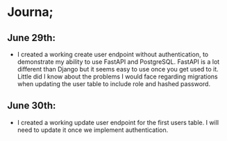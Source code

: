 # Journa;

## June 29th:

- I created a working create user endpoint without authentication, to demonstrate my ability to use FastAPI and PostgreSQL. FastAPI is a lot different than Django but it seems easy to use once you get used to it. Little did I know about the problems I would face regarding migrations when updating the user table to include role and hashed password.

## June 30th:

- I created a working update user endpoint for the first users table. I will need to update it once we implement authentication.
